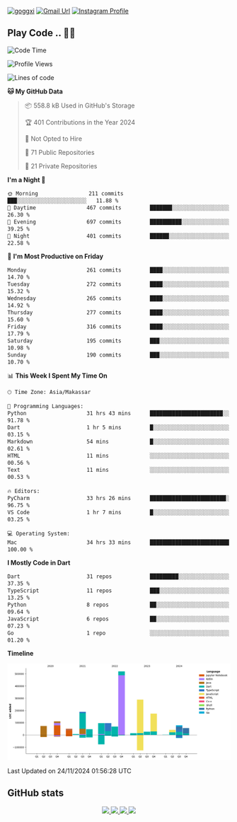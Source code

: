 [![goggxi](https://img.shields.io/badge/Portofolio-Goggxi-orange)](https://goggxi.github.io)
[![Gmail Url](https://img.shields.io/twitter/url?label=Goggxi@gmail.com&logo=gmail&style=social&url=http%3A%2F%2Fmailto%3Acontact.Goggxi@gmail.com)](mailto:Goggxi@gmail.com) [![Instagram Profile](https://img.shields.io/twitter/url?label=moh_rifkan&logo=instagram&style=social&url=https://www.instagram.com/moh_rifkan/)](https://www.instagram.com/moh_rifkan/)

## Play Code .. 💬🚀

<!-- [![Moh Rifkan GitHub stats](https://github-readme-stats.vercel.app/api?username=goggxi&count_private=true&show_icons=true&theme=dracula&custom_title=Goggxi%20Statistic%20🚀)](https://github.com/goggxi/goggxi)

[![Top Langs](https://github-readme-stats.vercel.app/api/top-langs/?username=goggxi&langs_count=8&layout=compact&show_icons=true&theme=dracula)](https://github.com/goggxi/goggxi) -->

<!--START_SECTION:waka-->
![Code Time](http://img.shields.io/badge/Code%20Time-3%2C629%20hrs%2039%20mins-blue)

![Profile Views](http://img.shields.io/badge/Profile%20Views-5-blue)

![Lines of code](https://img.shields.io/badge/From%20Hello%20World%20I%27ve%20Written-1.9%20million%20lines%20of%20code-blue)

**🐱 My GitHub Data** 

> 📦 558.8 kB Used in GitHub's Storage 
 > 
> 🏆 401 Contributions in the Year 2024
 > 
> 🚫 Not Opted to Hire
 > 
> 📜 71 Public Repositories 
 > 
> 🔑 21 Private Repositories 
 > 
**I'm a Night 🦉** 

```text
🌞 Morning                211 commits         ███░░░░░░░░░░░░░░░░░░░░░░   11.88 % 
🌆 Daytime                467 commits         ███████░░░░░░░░░░░░░░░░░░   26.30 % 
🌃 Evening                697 commits         ██████████░░░░░░░░░░░░░░░   39.25 % 
🌙 Night                  401 commits         ██████░░░░░░░░░░░░░░░░░░░   22.58 % 
```
📅 **I'm Most Productive on Friday** 

```text
Monday                   261 commits         ████░░░░░░░░░░░░░░░░░░░░░   14.70 % 
Tuesday                  272 commits         ████░░░░░░░░░░░░░░░░░░░░░   15.32 % 
Wednesday                265 commits         ████░░░░░░░░░░░░░░░░░░░░░   14.92 % 
Thursday                 277 commits         ████░░░░░░░░░░░░░░░░░░░░░   15.60 % 
Friday                   316 commits         ████░░░░░░░░░░░░░░░░░░░░░   17.79 % 
Saturday                 195 commits         ███░░░░░░░░░░░░░░░░░░░░░░   10.98 % 
Sunday                   190 commits         ███░░░░░░░░░░░░░░░░░░░░░░   10.70 % 
```


📊 **This Week I Spent My Time On** 

```text
🕑︎ Time Zone: Asia/Makassar

💬 Programming Languages: 
Python                   31 hrs 43 mins      ███████████████████████░░   91.78 % 
Dart                     1 hr 5 mins         █░░░░░░░░░░░░░░░░░░░░░░░░   03.15 % 
Markdown                 54 mins             █░░░░░░░░░░░░░░░░░░░░░░░░   02.61 % 
HTML                     11 mins             ░░░░░░░░░░░░░░░░░░░░░░░░░   00.56 % 
Text                     11 mins             ░░░░░░░░░░░░░░░░░░░░░░░░░   00.53 % 

🔥 Editors: 
PyCharm                  33 hrs 26 mins      ████████████████████████░   96.75 % 
VS Code                  1 hr 7 mins         █░░░░░░░░░░░░░░░░░░░░░░░░   03.25 % 

💻 Operating System: 
Mac                      34 hrs 33 mins      █████████████████████████   100.00 % 
```

**I Mostly Code in Dart** 

```text
Dart                     31 repos            █████████░░░░░░░░░░░░░░░░   37.35 % 
TypeScript               11 repos            ███░░░░░░░░░░░░░░░░░░░░░░   13.25 % 
Python                   8 repos             ██░░░░░░░░░░░░░░░░░░░░░░░   09.64 % 
JavaScript               6 repos             ██░░░░░░░░░░░░░░░░░░░░░░░   07.23 % 
Go                       1 repo              ░░░░░░░░░░░░░░░░░░░░░░░░░   01.20 % 
```



**Timeline**

![Lines of Code chart](https://raw.githubusercontent.com/Goggxi/Goggxi/main/assets/bar_graph.png)


 Last Updated on 24/11/2024 01:56:28 UTC
<!--END_SECTION:waka-->

## GitHub stats

<p align="center">
  <a href="https://github.com/goggxi">
    <img src="http://github-profile-summary-cards.vercel.app/api/cards/profile-details?username=goggxi&theme=transparent" />
  </a>
  <a href="https://github.com/goggxi">
    <img src="https://github-readme-streak-stats.herokuapp.com/?user=goggxi&hide_border=true&card_width=338&theme=transparent" />
  </a>
  <a href="https://github.com/goggxi">
    <img src="http://github-profile-summary-cards.vercel.app/api/cards/stats?username=goggxi&theme=transparent" />
  </a>
  <a href="https://github.com/goggxi">
    <img src="https://github-readme-stats.vercel.app/api/top-langs/?username=goggxi&langs_count=10&exclude_repo=&hide=c,makefile,html,css,sass,nix,nunjucks,tsql,dockerfile,shell&card_width=699&hide_border=true&theme=transparent" />
  </a>
  <!-- <br/>
  <a href="https://github.com/goggxi">
    <img src="https://komarev.com/ghpvc/?username=goggxi&color=blue&style=flat" />
  </a> -->
</p>
